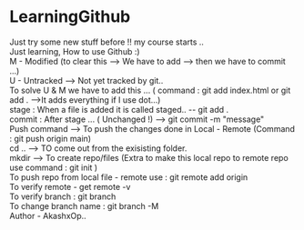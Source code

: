 # LearningGithub
Just try some new stuff before !! my course starts ..
<br>
Just learning, How to use Github :)
<br>
M - Modified (to clear this --> We have to add --> then we have to commit ...)
<br>
U - Untracked --> Not yet tracked by git.. 
<br>
To solve U & M we have to add this ... ( command : git add index.html or git add . -->It adds everything if I use dot...)
<br>
stage : When a file is added it is called staged.. -- git add . 
<br>
commit : After stage ... ( Unchanged !) --> git commit -m "message"
<br>
Push command --> To push the changes done in Local - Remote (Command : git push origin main)
<br>
cd .. --> TO come out from the exisisting folder.
<br>
mkdir <filename> --> To create repo/files (Extra to make this local repo to remote repo use command : git init )
<br>
To push repo from local file - remote use : git remote add origin <link>
<br>
To verify remote - get remote -v
<br>
To verify branch : git branch
<br>
To change branch name : git branch -M <branchname>
<br>
Author - AkashxOp..